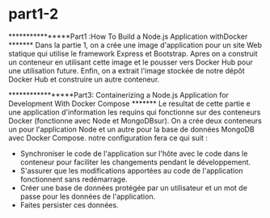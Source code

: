 # part1-2
****************Part1 :How To Build a Node.js Application withDocker *******
Dans la partie 1, on a  crée une image d'application pour un site Web statique qui utilise
le framework Express et Bootstrap. Apres on a  construit un conteneur en utilisant cette image
et le pousser vers Docker Hub pour une utilisation future. Enfin, on a extrait  l'image stockée de
notre dépôt Docker Hub et construire un autre conteneur.


*****************Part3: Containerizing a Node.js Application for Development With Docker Compose *******
Le resultat de cette partie e une application d'information  les requins qui fonctionne
sur des conteneurs Docker  (fonctionne avec Node et MongoDBsur).
On a  crée deux conteneurs un pour l'application Node
et un autre pour la base de données MongoDB avec Docker Compose. 
notre configuration fera ce qui suit :
- Synchroniser le code de l'application sur l'hôte avec le code dans le conteneur pour
faciliter les changements pendant le développement.
- S'assurer que les modifications apportées au code de l'application fonctionnent sans redémarrage.
- Créer une base de données protégée par un utilisateur et un mot de passe pour les données de l'application.
- Faites persister ces données.

